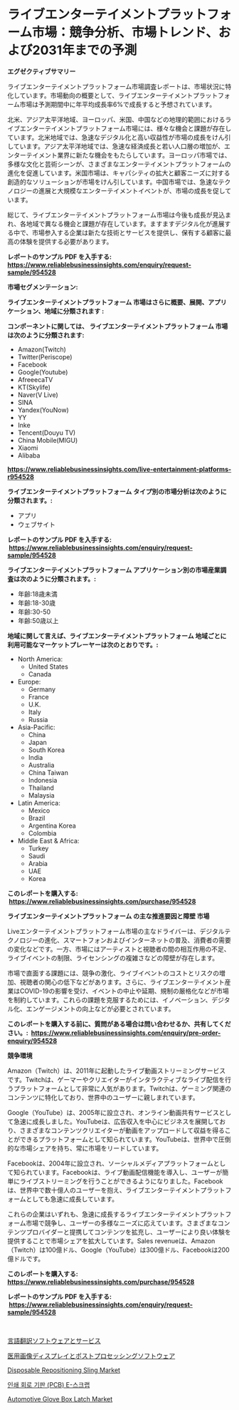 <p><h1>ライブエンターテイメントプラットフォーム市場：競争分析、市場トレンド、および2031年までの予測</h1></p><p><strong>エグゼクティブサマリー</strong></p>
<p><p>ライブエンターテイメントプラットフォーム市場調査レポートは、市場状況に特化しています。市場動向の概要として、ライブエンターテイメントプラットフォーム市場は予測期間中に年平均成長率6%で成長すると予想されています。</p><p>北米、アジア太平洋地域、ヨーロッパ、米国、中国などの地理的範囲におけるライブエンターテイメントプラットフォーム市場には、様々な機会と課題が存在しています。北米地域では、急速なデジタル化と高い収益性が市場の成長をけん引しています。アジア太平洋地域では、急速な経済成長と若い人口層の増加が、エンターテイメント業界に新たな機会をもたらしています。ヨーロッパ市場では、多様な文化と芸術シーンが、さまざまなエンターテイメントプラットフォームの進化を促進しています。米国市場は、キャパシティの拡大と顧客ニーズに対する創造的なソリューションが市場をけん引しています。中国市場では、急速なテクノロジーの進展と大規模なエンターテイメントイベントが、市場の成長を促しています。</p><p>総じて、ライブエンターテイメントプラットフォーム市場は今後も成長が見込まれ、各地域で異なる機会と課題が存在しています。ますますデジタル化が進展する中で、市場参入する企業は新たな技術とサービスを提供し、保有する顧客に最高の体験を提供する必要があります。</p></p>
<p><strong>レポートのサンプル PDF を入手する: <a href="https://www.reliablebusinessinsights.com/enquiry/request-sample/954528">https://www.reliablebusinessinsights.com/enquiry/request-sample/954528</a></strong></p>
<p><strong>市場セグメンテーション:</strong></p>
<p><strong> ライブエンターテイメントプラットフォーム 市場はさらに概要、展開、アプリケーション、地域に分類されます :</strong></p>
<p><strong>コンポーネントに関しては、 ライブエンターテイメントプラットフォーム 市場は次のように分類されます: &nbsp;</strong></p>
<p><ul><li>Amazon(Twitch)</li><li>Twitter(Periscope)</li><li>Facebook</li><li>Google(Youtube)</li><li>AfreeecaTV</li><li>KT(Skylife)</li><li>Naver(V Live)</li><li>SINA</li><li>Yandex(YouNow)</li><li>YY</li><li>Inke</li><li>Tencent(Douyu TV)</li><li>China Mobile(MIGU)</li><li>Xiaomi</li><li>Alibaba</li></ul></p>
<p><strong><a href="https://www.reliablebusinessinsights.com/live-entertainment-platforms-r954528">https://www.reliablebusinessinsights.com/live-entertainment-platforms-r954528</a></strong></p>
<p><strong> ライブエンターテイメントプラットフォーム タイプ別の市場分析は次のように分類されます。:</strong></p>
<p><ul><li>アプリ</li><li>ウェブサイト</li></ul></p>
<p><strong>レポートのサンプル PDF を入手する: &nbsp;<a href="https://www.reliablebusinessinsights.com/enquiry/request-sample/954528">https://www.reliablebusinessinsights.com/enquiry/request-sample/954528</a></strong></p>
<p><strong> ライブエンターテイメントプラットフォーム アプリケーション別の市場産業調査は次のように分類されます。:</strong></p>
<p><ul><li>年齢:18歳未満</li><li>年齢:18-30歳</li><li>年齢:30-50</li><li>年齢:50歳以上</li></ul></p>
<p><strong>地域に関して言えば、ライブエンターテイメントプラットフォーム 地域ごとに利用可能なマーケットプレーヤーは次のとおりです。:</strong></p>
<p><ul>
    <li>
        North America:
        <ul>
            <li>United States</li>
            <li>Canada</li>
        </ul>
    </li>
    <li>
        Europe:
        <ul>
            <li>Germany</li>
            <li>France</li>
            <li>U.K.</li>
            <li>Italy</li>
            <li>Russia</li>
        </ul>
    </li>
    <li>
        Asia-Pacific:
        <ul>
            <li>China</li>
            <li>Japan</li>
            <li>South Korea</li>
            <li>India</li>
            <li>Australia</li>
            <li>China Taiwan</li>
            <li>Indonesia</li>
            <li>Thailand</li>
            <li>Malaysia</li>
        </ul>
    </li>
    <li>
        Latin America:
        <ul>
            <li>Mexico</li>
            <li>Brazil</li>
            <li>Argentina Korea</li>
            <li>Colombia</li>
        </ul>
    </li>
    <li>
        Middle East & Africa:
        <ul>
            <li>Turkey</li>
            <li>Saudi</li>
            <li>Arabia</li>
            <li>UAE</li>
            <li>Korea</li>
        </ul>
    </li>
    </ul></p>
<p><strong>このレポートを購入する: &nbsp;<a href="https://www.reliablebusinessinsights.com/purchase/954528">https://www.reliablebusinessinsights.com/purchase/954528</a></strong></p>
<p><strong>ライブエンターテイメントプラットフォーム の主な推進要因と障壁 市場</strong></p>
<p><p>Liveエンターテイメントプラットフォーム市場の主なドライバーは、デジタルテクノロジーの進化、スマートフォンおよびインターネットの普及、消費者の需要の変化などです。一方、市場にはアーティストと視聴者の間の相互作用の不足、ライブイベントの制限、ライセンシングの複雑さなどの障壁が存在します。</p><p>市場で直面する課題には、競争の激化、ライブイベントのコストとリスクの増加、視聴者の関心の低下などがあります。さらに、ライブエンターテイメント産業はCOVID-19の影響を受け、イベントの中止や延期、規制の厳格化などが市場を制約しています。これらの課題を克服するためには、イノベーション、デジタル化、エンゲージメントの向上などが必要とされています。</p></p>
<p><strong>このレポートを購入する前に、質問がある場合は問い合わせるか、共有してください。:&nbsp; <a href="https://www.reliablebusinessinsights.com/enquiry/pre-order-enquiry/954528">https://www.reliablebusinessinsights.com/enquiry/pre-order-enquiry/954528</a></strong></p>
<p><strong>競争環境</strong></p>
<p><p>Amazon（Twitch）は、2011年に起動したライブ動画ストリーミングサービスです。Twitchは、ゲーマーやクリエイターがインタラクティブなライブ配信を行うプラットフォームとして非常に人気があります。Twitchは、ゲーミング関連のコンテンツに特化しており、世界中のユーザーに親しまれています。</p><p>Google（YouTube）は、2005年に設立され、オンライン動画共有サービスとして急速に成長しました。YouTubeは、広告収入を中心にビジネスを展開しており、さまざまなコンテンツクリエイターが動画をアップロードして収益を得ることができるプラットフォームとして知られています。YouTubeは、世界中で圧倒的な市場シェアを持ち、常に市場をリードしています。</p><p>Facebookは、2004年に設立され、ソーシャルメディアプラットフォームとして知られています。Facebookは、ライブ動画配信機能を導入し、ユーザーが簡単にライブストリーミングを行うことができるようになりました。Facebookは、世界中で数十億人のユーザーを抱え、ライブエンターテイメントプラットフォームとしても急速に成長しています。</p><p>これらの企業はいずれも、急速に成長するライブエンターテイメントプラットフォーム市場で競争し、ユーザーの多様なニーズに応えています。さまざまなコンテンツプロバイダーと提携してコンテンツを拡充し、ユーザーにより良い体験を提供することで市場シェアを拡大しています。Sales revenueは、Amazon（Twitch）は100億ドル、Google（YouTube）は300億ドル、Facebookは200億ドルです。</p></p>
<p><strong>このレポートを購入する: &nbsp; <a href="https://www.reliablebusinessinsights.com/purchase/954528">https://www.reliablebusinessinsights.com/purchase/954528</a></strong></p>
<p><strong>レポートのサンプル PDF を入手する: &nbsp;<a href="https://www.reliablebusinessinsights.com/enquiry/request-sample/954528">https://www.reliablebusinessinsights.com/enquiry/request-sample/954528</a></strong><strong></strong></p>
<p>&nbsp;</p>
<p><p><a href="https://github.com/schmahlson/Market-Research-Report-List-1/blob/main/576636684060.md">言語翻訳ソフトウェアとサービス</a></p><p><a href="https://github.com/roulaayoub-saad/Market-Research-Report-List-1/blob/main/825736484059.md">医用画像ディスプレイとポストプロセッシングソフトウェア</a></p><p><a href="https://www.linkedin.com/pulse/disposable-repositioning-sling-market-share-evolution-growth-hcehf?trackingId=YnQH%2BZ3y6O2sW5peE9M5AA%3D%3D">Disposable Repositioning Sling Market</a></p><p><a href="https://medium.com/@stanleylyittle554467/%EC%9D%B8%EC%87%84%EB%90%9C-%ED%9A%8C%EB%A1%9C-%EA%B8%B0%ED%8C%90-pcb-e-%EC%8A%A4%ED%81%AC%EB%9E%A9-%EC%8B%9C%EC%9E%A5-%EA%B2%BD%EC%9F%81-%EB%B6%84%EC%84%9D-%EC%8B%9C%EC%9E%A5-%EB%8F%99%ED%96%A5-%EB%B0%8F-2031%EB%85%84%EA%B9%8C%EC%A7%80%EC%9D%98-%EC%A0%84%EB%A7%9D-bb801f638ba0">인쇄 회로 기판 (PCB) E-스크랩</a></p><p><a href="https://github.com/SheilaBruen2023/Market-Research-Report-List-1/blob/main/automotive-glove-box-latch-market.md">Automotive Glove Box Latch Market</a></p></p>